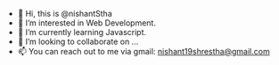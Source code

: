 - 👋 Hi, this is @nishantStha
- 👀 I’m interested in Web Development.
- 🌱 I’m currently learning Javascript.
- 💞️ I’m looking to collaborate on ...
- 📫 You can reach out to me via gmail: nishant19shrestha@gmail.com

<!---
nishantStha/nishantStha is a ✨ special ✨ repository because its `README.md` (this file) appears on your GitHub profile.
You can click the Preview link to take a look at your changes.
--->

